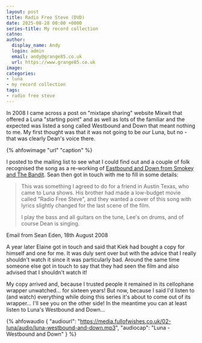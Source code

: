 ```yaml
---
layout: post
title: Radio Free Steve (DVD)
date: 2025-08-28 00:00 +0000
series-title: My record collection
catno:
author:
  display_name: Andy
  login: admin
  email: andy@grange85.co.uk
  url: https://www.grange85.co.uk
image:
categories:
- luna
- my record collection
tags:
- radio free steve
---
```

In 2008 I came across a post on "mixtape sharing" website Mixwit that offered a Luna "starting point" and as well as lots of the familiar and the expected was listed a song called Westbound and Down that meant nothing to me. My first thought was that it was not going to be _our_ Luna, but no - that was clearly Dean's voice there.

{% ahfowimage "url" "caption" %}

I posted to the mailing list to see what I could find out and a couple of folk recognised the song as a re-working of [Eastbound and Down from Smokey and The Bandit](https://www.youtube.com/watch?v=U1wvnJ22V1Q). Sean then got in touch with me to fill in some details:

<blockquote>
<p>This was something I agreed to do for a friend in Austin Texas, who came to Luna shows. His brother had made a low-budget movie called "Radio Free Steve", and they wanted a cover of this song with lyrics slightly changed for the last scene of the film.</p>

<p>I play the bass and all guitars on the tune, Lee's on drums, and of course Dean is singing.</p>
</blockquote>
<p class="caption">Email from Sean Eden, 18th August 2008</p>

A year later Elaine got in touch and said that Kiek had bought a copy for himself and one for me. It was duly sent over but with the advice that I really shouldn't watch it since it was particularly bad. Around the same time someone else got in touch to say that they had seen the film and also advised that I shouldn't watch it!

My copy arrived and, because I trusted people it remained in its cellophane wrapper unwatched... for sixteen years! But now, because I said I'd listen to (and watch) everything while doing this series it's about to come out of its wrapper... I'll see you on the other side! In the meantime you can at least listen to Luna's Westbound and Down...

{% ahfowaudio {
"audiourl": "https://media.fullofwishes.co.uk/02-luna/audio/luna-westbound-and-down.mp3",
"audiocap": "Luna - Westbound and Down"
} %}
